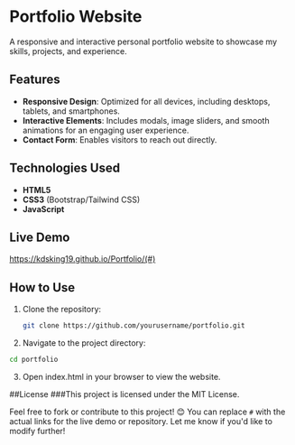 # Portfolio Website  

A responsive and interactive personal portfolio website to showcase my skills, projects, and experience.  

## Features  
- **Responsive Design**: Optimized for all devices, including desktops, tablets, and smartphones.  
- **Interactive Elements**: Includes modals, image sliders, and smooth animations for an engaging user experience.  
- **Contact Form**: Enables visitors to reach out directly.

## Technologies Used  
- **HTML5**  
- **CSS3** (Bootstrap/Tailwind CSS)  
- **JavaScript**  

## Live Demo  
https://kdsking19.github.io/Portfolio/(#)  

## How to Use  
1. Clone the repository:  
   ```bash  
   git clone https://github.com/yourusername/portfolio.git
   ```

2. Navigate to the project directory:
  ```bash
  cd portfolio
  ```
3. Open index.html in your browser to view the website.

##License
###This project is licensed under the MIT License.

Feel free to fork or contribute to this project! 😊
You can replace `#` with the actual links for the live demo or repository. Let me know if you'd like to modify further!

